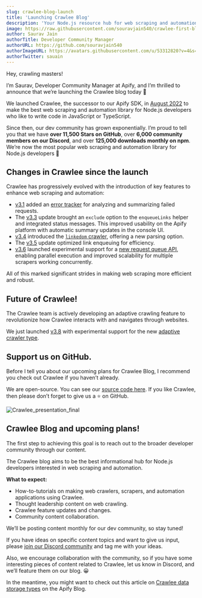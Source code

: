```yaml
---
slug: crawlee-blog-launch
title: 'Launching Crawlee Blog'
description: 'Your Node.js resource hub for web scraping and automation.'
image: https://raw.githubusercontent.com/souravjain540/crawlee-first-blog/main/og-image.webp
author: Saurav Jain
authorTitle: Developer Community Manager
authorURL: https://github.com/souravjain540
authorImageURL: https://avatars.githubusercontent.com/u/53312820?v=4&s=48
authorTwitter: sauain
---
```


Hey, crawling masters!

I’m Saurav, Developer Community Manager at Apify, and I’m thrilled to announce that we’re launching the Crawlee blog today 🎉

We launched Crawlee, the successor to our Apify SDK, in [August 2022](https://blog.apify.com/announcing-crawlee-the-web-scraping-and-browser-automation-library/) to make the best web scraping and automation library for Node.js developers who like to write code in JavaScript or TypeScript.

Since then, our dev community has grown exponentially. I’m proud to tell you that we have **over 11,500 Stars on GitHub**, over **6,000 community members on our Discord**, and over **125,000 downloads monthly on npm**. We’re now the most popular web scraping and automation library for Node.js developers 👏

<!--truncate-->

## Changes in Crawlee since the launch

Crawlee has progressively evolved with the introduction of key features to enhance web scraping and automation:

- [v3.1](https://github.com/apify/crawlee/releases/tag/v3.1.0) added an [error tracker](https://crawlee.dev/api/core/class/ErrorTracker) for analyzing and summarizing failed requests.
- The [v3.3](https://github.com/apify/crawlee/releases/tag/v3.3.0) update brought an `exclude` option to the `enqueueLinks` helper and integrated status messages. This improved usability on the Apify platform with automatic summary updates in the console UI.
- [v3.4](https://github.com/apify/crawlee/releases/tag/v3.4.0) introduced the [`linkedom` crawler](https://crawlee.dev/api/linkedom-crawler), offering a new parsing option.
- The [v3.5](https://github.com/apify/crawlee/releases/tag/v3.5.0) update optimized link enqueuing for efficiency.
- [v3.6](https://github.com/apify/crawlee/releases/tag/v3.6.0) launched experimental support for a [new request queue API](https://crawlee.dev/docs/experiments/experiments-request-locking), enabling parallel execution and improved scalability for multiple scrapers working concurrently.

All of this marked significant strides in making web scraping more efficient and robust.

## Future of Crawlee!

The Crawlee team is actively developing an adaptive crawling feature to revolutionize how Crawlee interacts with and navigates through websites.

We just launched [v3.8](https://github.com/apify/crawlee/releases/tag/v3.8.0) with experimental support for the new [adaptive crawler type](https://crawlee.dev/api/playwright-crawler/class/AdaptivePlaywrightCrawler).

## Support us on GitHub.

Before I tell you about our upcoming plans for Crawlee Blog, I recommend you check out Crawlee if you haven’t already.

We are open-source. You can see our [source code here](https://github.com/apify/crawlee/). If you like Crawlee, then please don’t forget to give us a :star: on GitHub.

![Crawlee_presentation_final](https://github.com/souravjain540/crawlee-first-blog/assets/53312820/051ec8a3-86a7-4109-8fb3-135e399cbe93)

## Crawlee Blog and upcoming plans!

The first step to achieving this goal is to reach out to the broader developer community through our content.

The Crawlee blog aims to be the best informational hub for Node.js developers interested in web scraping and automation.

**What to expect:**

- How-to-tutorials on making web crawlers, scrapers, and automation applications using Crawlee.
- Thought leadership content on web crawling.
- Crawlee feature updates and changes.
- Community content collaboration.

We’ll be posting content monthly for our dev community, so stay tuned!

If you have ideas on specific content topics and want to give us input, please [join our Discord community](https://apify.com/discord) and tag me with your ideas.

Also, we encourage collaboration with the community, so if you have some interesting pieces of content related to Crawlee, let us know in Discord, and we’ll feature them on our blog. 😀

In the meantime, you might want to check out this article on [Crawlee data storage types](https://blog.apify.com/crawlee-data-storage-types/) on the Apify Blog.
